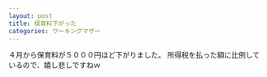 ```yaml
---
layout: post
title: 保育料下がった
categories: ワーキングマザー
---
```


４月から保育料が５０００円ほど下がりました。
所得税を払った額に比例しているので、嬉し悲しですねｗ

